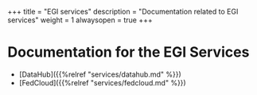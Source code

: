 +++
title = "EGI services"
description = "Documentation related to EGI services"
weight = 1
alwaysopen = true
+++

# Documentation for the EGI Services

* [DataHub]({{%relref "services/datahub.md" %}})
* [FedCloud]({{%relref "services/fedcloud.md" %}})
